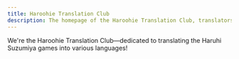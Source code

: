 ```yaml
---
title: Haroohie Translation Club
description: The homepage of the Haroohie Translation Club, translators of Haruhi Suzumiya games
---
```


We're the Haroohie Translation Club&mdash;dedicated to translating the Haruhi Suzumiya games into various languages!